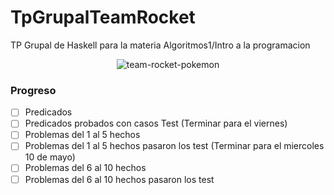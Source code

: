 # TpGrupalTeamRocket
TP Grupal de Haskell para la materia Algoritmos1/Intro a la programacion
<p align="center">
  <img src="https://user-images.githubusercontent.com/55926702/234432835-cee3b28a-a5b1-4f15-9a8f-c78ea48dc673.gif" alt="team-rocket-pokemon">
</p>

### Progreso

- [ ] Predicados
- [ ] Predicados probados con casos Test (Terminar para el viernes)
- [ ] Problemas del 1 al 5 hechos
- [ ] Problemas del 1 al 5 hechos pasaron los test (Terminar para el miercoles 10 de mayo)
- [ ] Problemas del 6 al 10 hechos
- [ ] Problemas del 6 al 10 hechos pasaron los test
